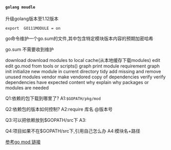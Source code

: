 #### `golang moudle`
升级golang版本至1.12版本

```
export  GO111MODULE = on
```





go命令维护一个go.sum的文件,其中包含特定模块版本内容的预期加密哈希

go.sum 不需要收到维护


download    download modules to local cache(从本地缓存下载modules)
edit        edit go.mod from tools or scripts()
graph       print module requirement graph
init        initialize new module in current directory
tidy        add missing and remove unused modules
vendor      make vendored copy of dependencies
verify      verify dependencies have expected content
why         explain why packages or modules are needed


Q1:依赖的包下载到哪里了?
A1:`$GOPATH/pkg/mod`

Q2:依赖包的版本如何控制?
A2:require 库名 @版本号  

Q3:可以把依赖放到$GOPATH/src下
A3:

Q4:项目如果不在$GOPATH/src下,引用自己怎么办
A4:模块名+路径



[参考go mod 链接](https://zhuanlan.zhihu.com/p/60703832)

